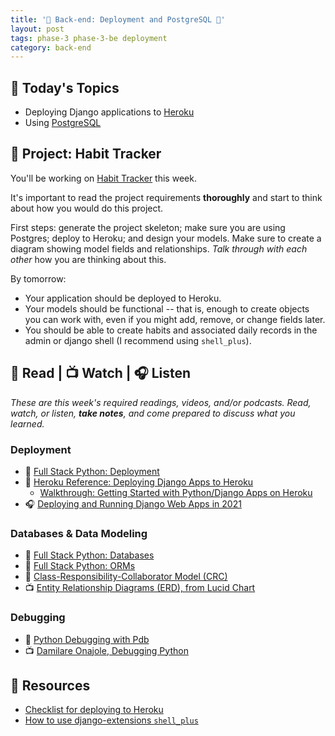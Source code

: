 ```yaml
---
title: '🐍 Back-end: Deployment and PostgreSQL 🐍'
layout: post
tags: phase-3 phase-3-be deployment
category: back-end
---
```


## 🐍 Today's Topics

- Deploying Django applications to [Heroku](https://www.heroku.com/)
- Using [PostgreSQL](https://www.postgresql.org/)

## 🎯 Project: Habit Tracker

You'll be working on [Habit Tracker](https://classroom.github.com/a/CvwM9lxW) this week.

It's important to read the project requirements **thoroughly** and start to think about how you would do this project.

First steps: generate the project skeleton; make sure you are using Postgres; deploy to Heroku; and design your models. Make sure to create a diagram showing model fields and relationships. _Talk through with each other_ how you are thinking about this.

By tomorrow:

- Your application should be deployed to Heroku.
- Your models should be functional -- that is, enough to create objects you can work with, even if you might add, remove, or change fields later.
- You should be able to create habits and associated daily records in the admin or django shell (I recommend using `shell_plus`).

## 📖 Read | 📺 Watch | 🎧 Listen

_These are this week's required readings, videos, and/or podcasts. Read, watch, or listen, **take notes**, and come prepared to discuss what you learned._

### Deployment

- 📖 [Full Stack Python: Deployment](https://www.fullstackpython.com/deployment.html)
- 📖 [Heroku Reference: Deploying Django Apps to Heroku](https://devcenter.heroku.com/articles/deploying-python)
  - [Walkthrough: Getting Started with Python/Django Apps on Heroku](https://devcenter.heroku.com/articles/getting-started-with-python)
- 🎧 [Deploying and Running Django Web Apps in 2021](https://talkpython.fm/episodes/show/301/deploying-and-running-django-web-apps-in-2021)

### Databases & Data Modeling

- 📖 [Full Stack Python: Databases](https://www.fullstackpython.com/databases.html)
- 📖 [Full Stack Python: ORMs](https://www.fullstackpython.com/object-relational-mappers-orms.html)
- 📖 [Class-Responsibility-Collaborator Model (CRC)](http://agilemodeling.com/artifacts/crcModel.htm)
- 📺 [Entity Relationship Diagrams (ERD), from Lucid Chart](https://www.youtube.com/watch?v=QpdhBUYk7Kk)

### Debugging

- 📖 [Python Debugging with Pdb](https://realpython.com/python-debugging-pdb/)
- 📺 [Damilare Onajole, Debugging Python](https://pyvideo.org/pycon-nigeria-2018/debugging-python-applications-for-profit.html)


## 🔖 Resources

- [Checklist for deploying to Heroku](https://github.com/momentumlearn/student-resources/blob/main/articles/deploy-django-to-heroku.md)
- [How to use django-extensions `shell_plus`](https://django-extensions.readthedocs.io/en/latest/shell_plus.html#shell-plus)

